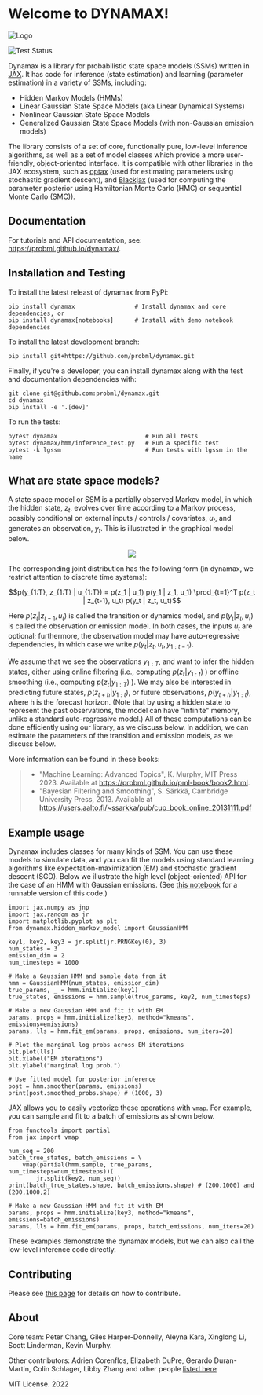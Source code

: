 # Welcome to DYNAMAX!

![Logo](https://raw.githubusercontent.com/probml/dynamax/main/logo/logo.gif)

![Test Status](https://github.com/probml/dynamax/actions/workflows/run_tests.yml/badge.svg?branch=main)

Dynamax is a library for probabilistic state space models (SSMs) written
in [JAX](https://github.com/google/jax). It has code for inference
(state estimation) and learning (parameter estimation) in a variety of
SSMs, including:

-   Hidden Markov Models (HMMs)
-   Linear Gaussian State Space Models (aka Linear Dynamical Systems)
-   Nonlinear Gaussian State Space Models
-   Generalized Gaussian State Space Models (with non-Gaussian emission
    models)

The library consists of a set of core, functionally pure, low-level
inference algorithms, as well as a set of model classes which provide a
more user-friendly, object-oriented interface. It is compatible with
other libraries in the JAX ecosystem, such as
[optax](https://github.com/deepmind/optax) (used for estimating
parameters using stochastic gradient descent), and
[Blackjax](https://github.com/blackjax-devs/blackjax) (used for
computing the parameter posterior using Hamiltonian Monte Carlo (HMC) or
sequential Monte Carlo (SMC)).

## Documentation

For tutorials and API documentation, see: https://probml.github.io/dynamax/.

## Installation and Testing

To install the latest releast of dynamax from PyPi:

``` {.console}
pip install dynamax                 # Install dynamax and core dependencies, or
pip install dynamax[notebooks]      # Install with demo notebook dependencies
```

To install the latest development branch:

``` {.console}
pip install git+https://github.com/probml/dynamax.git
```

Finally, if you\'re a developer, you can install dynamax along with the
test and documentation dependencies with:

``` {.console}
git clone git@github.com:probml/dynamax.git
cd dynamax
pip install -e '.[dev]'
```

To run the tests:

``` {.console}
pytest dynamax                         # Run all tests
pytest dynamax/hmm/inference_test.py   # Run a specific test
pytest -k lgssm                        # Run tests with lgssm in the name
```

## What are state space models?

A state space model or SSM is a partially observed Markov model, in
which the hidden state, $z_t$, evolves over time according to a Markov
process, possibly conditional on external inputs / controls /
covariates, $u_t$, and generates an observation, $y_t$. This is
illustrated in the graphical model below.

<p align="center">
  <img src="https://raw.githubusercontent.com/probml/dynamax/main/docs/figures/LDS-UZY.png">
</p>

The corresponding joint distribution has the following form (in dynamax,
we restrict attention to discrete time systems):

$$p(y_{1:T}, z_{1:T} | u_{1:T}) = p(z_1 | u_1) p(y_1 | z_1, u_1) \prod_{t=1}^T p(z_t | z_{t-1}, u_t) p(y_t | z_t, u_t)$$

Here $p(z_t | z_{t-1}, u_t)$ is called the transition or dynamics model,
and $p(y_t | z_{t}, u_t)$ is called the observation or emission model.
In both cases, the inputs $u_t$ are optional; furthermore, the
observation model may have auto-regressive dependencies, in which case
we write $p(y_t | z_{t}, u_t, y_{1:t-1})$.

We assume that we see the observations $y_{1:T}$, and want to infer the
hidden states, either using online filtering (i.e., computing
$p(z_t|y_{1:t})$ ) or offline smoothing (i.e., computing
$p(z_t|y_{1:T})$ ). We may also be interested in predicting future
states, $p(z_{t+h}|y_{1:t})$, or future observations,
$p(y_{t+h}|y_{1:t})$, where h is the forecast horizon. (Note that by
using a hidden state to represent the past observations, the model can
have \"infinite\" memory, unlike a standard auto-regressive model.) All
of these computations can be done efficiently using our library, as we
discuss below. In addition, we can estimate the parameters of the
transition and emission models, as we discuss below.

More information can be found in these books:

> -   \"Machine Learning: Advanced Topics\", K. Murphy, MIT Press 2023.
>     Available at <https://probml.github.io/pml-book/book2.html>.
> -   \"Bayesian Filtering and Smoothing\", S. Särkkä, Cambridge
>     University Press, 2013. Available at
>     <https://users.aalto.fi/~ssarkka/pub/cup_book_online_20131111.pdf>

## Example usage

Dynamax includes classes for many kinds of SSM. You can use these models
to simulate data, and you can fit the models using standard learning
algorithms like expectation-maximization (EM) and stochastic gradient
descent (SGD). Below we illustrate the high level (object-oriented) API
for the case of an HMM with Gaussian emissions. (See [this
notebook](https://github.com/probml/dynamax/blob/main/docs/notebooks/hmm/gaussian_hmm.ipynb)
for a runnable version of this code.)

``` {.python}
import jax.numpy as jnp
import jax.random as jr
import matplotlib.pyplot as plt
from dynamax.hidden_markov_model import GaussianHMM

key1, key2, key3 = jr.split(jr.PRNGKey(0), 3)
num_states = 3
emission_dim = 2
num_timesteps = 1000

# Make a Gaussian HMM and sample data from it
hmm = GaussianHMM(num_states, emission_dim)
true_params, _ = hmm.initialize(key1)
true_states, emissions = hmm.sample(true_params, key2, num_timesteps)

# Make a new Gaussian HMM and fit it with EM
params, props = hmm.initialize(key3, method="kmeans", emissions=emissions)
params, lls = hmm.fit_em(params, props, emissions, num_iters=20)

# Plot the marginal log probs across EM iterations
plt.plot(lls)
plt.xlabel("EM iterations")
plt.ylabel("marginal log prob.")

# Use fitted model for posterior inference
post = hmm.smoother(params, emissions)
print(post.smoothed_probs.shape) # (1000, 3)
```

JAX allows you to easily vectorize these operations with `vmap`.
For example, you can sample and fit to a batch of emissions as shown below.

``` {.python}
from functools import partial
from jax import vmap

num_seq = 200
batch_true_states, batch_emissions = \
    vmap(partial(hmm.sample, true_params, num_timesteps=num_timesteps))(
        jr.split(key2, num_seq))
print(batch_true_states.shape, batch_emissions.shape) # (200,1000) and (200,1000,2)

# Make a new Gaussian HMM and fit it with EM
params, props = hmm.initialize(key3, method="kmeans", emissions=batch_emissions)
params, lls = hmm.fit_em(params, props, batch_emissions, num_iters=20)
```

These examples demonstrate the dynamax models, but we can also call the low-level
inference code directly.

## Contributing

Please see [this page](https://github.com/probml/dynamax/blob/main/CONTRIBUTING.md) for details
on how to contribute.

## About
Core team: Peter Chang, Giles Harper-Donnelly, Aleyna Kara, Xinglong Li, Scott Linderman, Kevin Murphy.

Other contributors: Adrien Corenflos, Elizabeth DuPre, Gerardo Duran-Martin, Colin Schlager, Libby Zhang and other people [listed here](https://github.com/probml/dynamax/graphs/contributors)

MIT License. 2022
